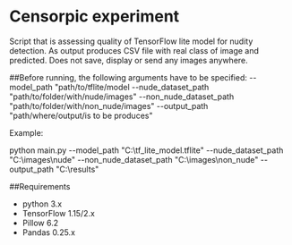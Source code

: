 # Censorpic experiment

Script that is assessing quality of TensorFlow lite model for nudity detection. As output produces CSV file with real class of image and predicted. Does not save, display or send any images anywhere.

##Before running, the following arguments have to be specified:
--model_path "path/to/tflite/model
--nude_dataset_path "path/to/folder/with/nude/images"
--non_nude_dataset_path "path/to/folder/with/non_nude/images"
--output_path "path/where/output/is to be produces"

Example:

python main.py --model_path "C:\tf_lite_model.tflite" --nude_dataset_path "C:\images\nude" --non_nude_dataset_path "C:\images\non_nude" --output_path "C:\results"

##Requirements
- python 3.x
- TensorFlow 1.15/2.x
- Pillow 6.2
- Pandas 0.25.x
